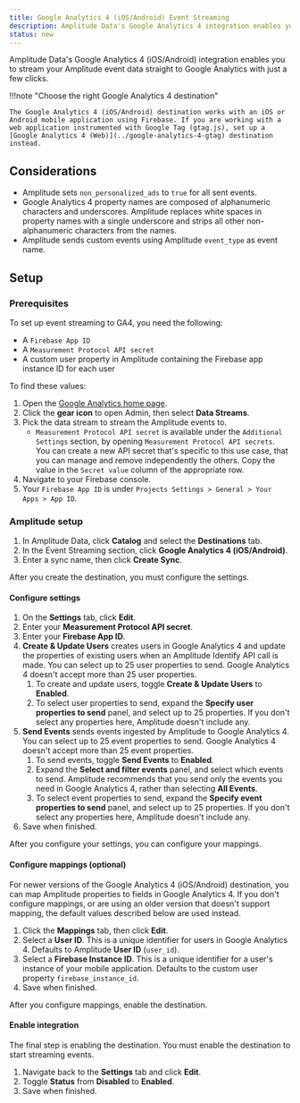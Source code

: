 ```yaml
---
title: Google Analytics 4 (iOS/Android) Event Streaming
description: Amplitude Data's Google Analytics 4 integration enables you to stream your Amplitude event data straight to Google Analytics with just a few clicks.
status: new
---
```


Amplitude Data's Google Analytics 4 (iOS/Android) integration enables you to stream your Amplitude event data straight to Google Analytics with just a few clicks.

!!!note "Choose the right Google Analytics 4 destination"
    
    The Google Analytics 4 (iOS/Android) destination works with an iOS or Android mobile application using Firebase. If you are working with a web application instrumented with Google Tag (gtag.js), set up a [Google Analytics 4 (Web)](../google-analytics-4-gtag) destination instead.

## Considerations

- Amplitude sets `non_personalized_ads` to `true` for all sent events.
- Google Analytics 4 property names are composed of alphanumeric characters and underscores. Amplitude replaces white spaces in property names with a single underscore and strips all other non-alphanumeric characters from the names.
- Amplitude sends custom events using Amplitude `event_type` as event name.

## Setup

### Prerequisites

To set up event streaming to GA4, you need the following: 

- A `Firebase App ID` 
- A `Measurement Protocol API secret`
- A custom user property in Amplitude containing the Firebase app instance ID for each user

To find these values:

1. Open the [Google Analytics home page](https://analytics.google.com/analytics/web). 
2. Click the **gear icon** to open Admin, then select **Data Streams**. 
3. Pick the data stream to stream the Amplitude events to.
   - `Measurement Protocol API secret` is available under the `Additional Settings` section, by opening `Measurement Protocol API secrets`. You can create a new API secret that's specific to this use case, that you can manage and remove independently the others. Copy the value in the `Secret value` column of the appropriate row.
4. Navigate to your Firebase console.
5. Your `Firebase App ID` is under `Projects Settings > General > Your Apps > App ID`.

### Amplitude setup 

1. In Amplitude Data, click **Catalog** and select the **Destinations** tab.
2. In the Event Streaming section, click **Google Analytics 4 (iOS/Android)**.
3. Enter a sync name, then click **Create Sync**.

After you create the destination, you must configure the settings.

#### Configure settings

1. On the **Settings** tab, click **Edit**.
2. Enter your **Measurement Protocol API secret**.
3. Enter your **Firebase App ID**.
4. **Create & Update Users** creates users in Google Analytics 4 and update the properties of existing users when an Amplitude Identify API call is made. You can select up to 25 user properties to send. Google Analytics 4 doesn't accept more than 25 user properties.
      1. To create and update users, toggle **Create & Update Users** to **Enabled**.
      2. To select user properties to send, expand the **Specify user properties to send** panel, and select up to 25 properties. If you don't select any properties here, Amplitude doesn't include any.
5. **Send Events** sends events ingested by Amplitude to Google Analytics 4. You can select up to 25 event properties to send. Google Analytics 4 doesn't accept more than 25 event properties.
      1. To send events, toggle **Send Events** to **Enabled**.
      2. Expand the **Select and filter events** panel, and select which events to send. Amplitude recommends that you send only the events you need in Google Analytics 4, rather than selecting **All Events**.
      3. To select event properties to send, expand the **Specify event properties to send** panel, and select up to 25 properties. If you don't select any properties here, Amplitude doesn't include any.
6. Save when finished.

After you configure your settings, you can configure your mappings.

#### Configure mappings (optional)

For newer versions of the Google Analytics 4 (iOS/Android) destination, you can map Amplitude properties to fields in Google Analytics 4. If you don't configure mappings, or are using an older version that doesn't support mapping, the default values described below are used instead.

1. Click the **Mappings** tab, then click **Edit**.
2. Select a **User ID**. This is a unique identifier for users in Google Analytics 4. Defaults to Amplitude **User ID** (`user_id`).
3. Select a **Firebase Instance ID**. This is a unique identifier for a user's instance of your mobile application. Defaults to the custom user property `firebase_instance_id`.
4. Save when finished.

After you configure mappings, enable the destination.

#### Enable integration

The final step is enabling the destination. You must enable the destination to start streaming events. 

1. Navigate back to the **Settings** tab and click **Edit**.
2. Toggle **Status** from **Disabled** to **Enabled**.
3. Save when finished.
